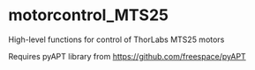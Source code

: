 # motorcontrol_MTS25
High-level functions for control of ThorLabs MTS25 motors

Requires pyAPT library from https://github.com/freespace/pyAPT
